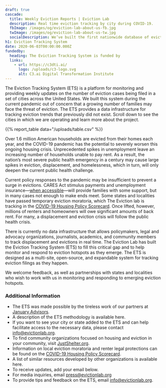 ```yaml
---
draft: true
cascade:
  title: Weekly Eviction Reports | Eviction Lab
  description: Real time eviction tracking by city during COVID-19.
  fbImage: /images/og/eviction-lab-about-us-fb.jpg
  twImage: /images/og/eviction-lab-about-us-tw.jpg
  socialDescription: We’ve built the first nationwide database of evictions.
h1: Eviction Tracking System
date: 2020-06-03T00:00:00.000Z
fundedby:
  heading: The Eviction Tracking System is funded by
  links:
    - url: https://c3dti.ai/
      logo: /uploads/c3-logo.svg
      alt: C3.ai Digital Transformation Institute
---
```

The Eviction Tracking System (ETS) is a platform for monitoring and providing weekly updates on the number of eviction cases being filed in a set of cities across the United States. We built this system during the current pandemic out of concern that a growing number of families may face the threat of eviction. The ETS provides a data infrastructure for tracking eviction trends that previously did not exist. Scroll down to see the cities in which we are operating and learn more about the project.

{{% report_table data="/uploads/table.csv" %}}

Over 1.6 million American households are evicted from their homes each year, and the COVID-19 pandemic has the potential to severely worsen this ongoing housing crisis. Unprecedented spikes in unemployment leave an increasing number of households unable to pay rent. As a result, the nation’s most severe public health emergency in a century may cause large spikes in eviction, displacement, and homelessness, which in turn, will only deepen the current public health challenge.

Current policy responses to the pandemic may be insufficient to prevent a surge in evictions. CARES Act stimulus payments and unemployment insurance—[when accessible](https://www.nytimes.com/2020/04/30/upshot/unemployment-state-restrictions-pandemic.html?campaign_id=29&emc=edit_up_20200430&instance_id=18100&nl=the-upshot&regi_id=55275451&segment_id=26303&te=1&user_id=94cba629ae615a27b2b9913ef0cac877)—will provide families with some support, but in many cases not enough to make ends meet. Some states and localities have passed temporary eviction moratoria, which The Eviction lab is tracking in the [COVID-19 Housing Policy Scorecard](https://evictionlab.org/covid-policy-scorecard/). Once lifted, however, millions of renters and homeowners will owe significant amounts of back rent. For many, a displacement and eviction crisis will follow the public health crisis.

There is currently no data infrastructure that allows policymakers, legal and advocacy organizations, journalists, academics, and community members to track displacement and evictions in real time. The Eviction Lab has built the Eviction Tracking System (ETS) to fill this critical gap and to help monitor and respond to eviction hotspots as they emerge. The ETS is designed as a multi-site, open-source, and expandable system for tracking eviction filings as they happen.

We welcome feedback, as well as partnerships with states and localities who wish to work with us in monitoring and responding to emerging eviction hotspots.

### Additional Information

* The ETS was made possible by the tireless work of our partners at [January Advisors](https://www.januaryadvisors.com/).
* A description of the ETS methodology is available here.
* If you want to see your city or state added to the ETS and can help facilitate access to the necessary data, please contact [info@evictionlab.org](mailto:info@evictionlab.org).
* To find community organizations focused on housing and eviction in your community, visit [JustShelter.org](https://justshelter.org/).
* Information on local eviction moratoria and renter legal protections can be found on the [COVID-19 Housing Policy Scorecard](https://evictionlab.org/covid-policy-scorecard/).
* A list of similar resources developed by other organizations is available here.
* To receive updates, add your email below.
* For media inquiries, email [press@evictionlab.org](mailto:press@evictionlab.org)
* To provide tips and feedback on the ETS, email [info@evictionlab.org](mailto:info@evictionlab.org).